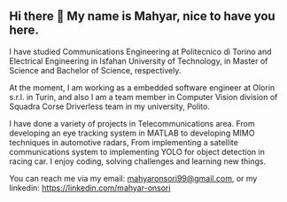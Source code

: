 ## Hi there 👋 My name is Mahyar, nice to have you here.

I have studied Communications Engineering at Politecnico di Torino and Electrical Engineering in Isfahan University of Technology, in Master of Science and Bachelor of Science, respectively.

At the moment, I am working as a embedded software engineer at Olorin s.r.l. in Turin, and also I am a team member in Computer Vision division of Squadra Corse Driverless team in my university, Polito.

I have done a variety of projects in Telecommunications area. From developing an eye tracking system in MATLAB to developing MIMO techniques in automotive radars, From implementing a satellite communications system to implementing YOLO for object detection in racing car. I enjoy coding, solving challenges and learning new things.

You can reach me via my email: mahyaronsori99@gmail.com, or my linkedin: https://linkedin.com/mahyar-onsori

<!--
**Mahyar426/Mahyar426** is a ✨ _special_ ✨ repository because its `README.md` (this file) appears on your GitHub profile.

Here are some ideas to get you started:

- 🔭 I’m currently working on ...
- 🌱 I’m currently learning ...
- 👯 I’m looking to collaborate on ...
- 🤔 I’m looking for help with ...
- 💬 Ask me about ...
- 📫 How to reach me: ...
- 😄 Pronouns: ...
- ⚡ Fun fact: ...
-->
